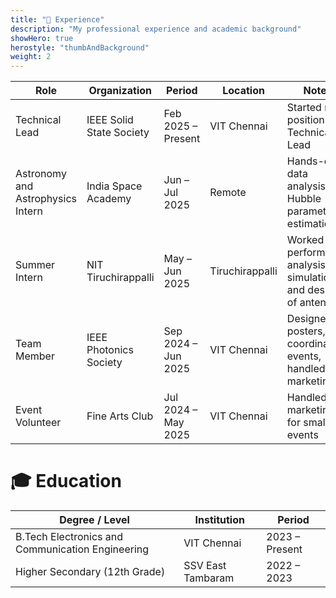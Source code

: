 ```yaml
---
title: "💼 Experience"
description: "My professional experience and academic background"
showHero: true
herostyle: "thumbAndBackground"
weight: 2
---
```


| Role                              | Organization             | Period              | Location        | Notes                                                              |
| --------------------------------- | ------------------------ | ------------------- | --------------- | ------------------------------------------------------------------ |
| Technical Lead                    | IEEE Solid State Society | Feb 2025 – Present  | VIT Chennai     | Started my position as Technical Lead                              |
| Astronomy and Astrophysics Intern | India Space Academy      | Jun – Jul 2025      | Remote          | Hands-on data analysis and Hubble parameter estimation             |
| Summer Intern                     | NIT Tiruchirappalli      | May – Jun 2025      | Tiruchirappalli | Worked on performance analysis, simulation, and design of antennas |
| Team Member                       | IEEE Photonics Society   | Sep 2024 – Jun 2025 | VIT Chennai     | Designed posters, coordinated events, handled marketing            |
| Event Volunteer                   | Fine Arts Club           | Jul 2024 – May 2025 | VIT Chennai     | Handled marketing for small events                                 |

# 🎓 Education

| Degree / Level                                   | Institution       | Period         |
| ------------------------------------------------ | ----------------- | -------------- |
| B.Tech Electronics and Communication Engineering | VIT Chennai       | 2023 – Present |
| Higher Secondary (12th Grade)                    | SSV East Tambaram | 2022 – 2023    |
